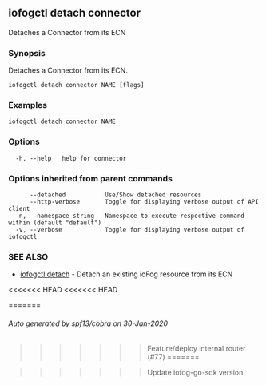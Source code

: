 ## iofogctl detach connector

Detaches a Connector from its ECN

### Synopsis

Detaches a Connector from its ECN.

```
iofogctl detach connector NAME [flags]
```

### Examples

```
iofogctl detach connector NAME
```

### Options

```
  -h, --help   help for connector
```

### Options inherited from parent commands

```
      --detached           Use/Show detached resources
      --http-verbose       Toggle for displaying verbose output of API client
  -n, --namespace string   Namespace to execute respective command within (default "default")
  -v, --verbose            Toggle for displaying verbose output of iofogctl
```

### SEE ALSO

* [iofogctl detach](iofogctl_detach.md)	 - Detach an existing ioFog resource from its ECN

<<<<<<< HEAD
<<<<<<< HEAD

=======
###### Auto generated by spf13/cobra on 30-Jan-2020
>>>>>>> Feature/deploy internal router (#77)
=======

>>>>>>> Update iofog-go-sdk version
